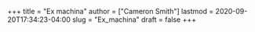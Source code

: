 +++
title = "Ex machina"
author = ["Cameron Smith"]
lastmod = 2020-09-20T17:34:23-04:00
slug = "Ex_machina"
draft = false
+++
